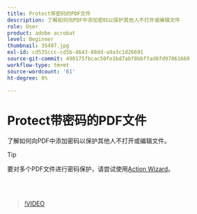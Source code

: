 ```yaml
---
title: Protect带密码的PDF文件
description: 了解如何向PDF中添加密码以保护其他人不打开或编辑文件
role: User
product: adobe acrobat
level: Beginner
thumbnail: 35497.jpg
exl-id: cd535ccc-cd5b-4643-88dd-a9a3c1d26691
source-git-commit: 490175fbcac50fe1bd7abf8bbffad6fd97061660
workflow-type: tm+mt
source-wordcount: '61'
ht-degree: 0%

---
```


# Protect带密码的PDF文件

了解如何向PDF中添加密码以保护其他人不打开或编辑文件。

>[!TIP]
>
>要对多个PDF文件进行密码保护，请尝试使用[Action Wizard](../advanced-tasks/action.md)。

<br> 

>[!VIDEO](https://video.tv.adobe.com/v/35497?hidetitle=true)
